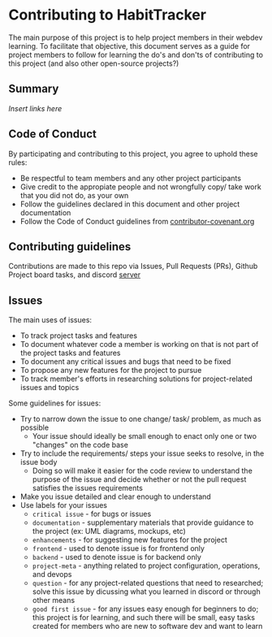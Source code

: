 # Contributing to HabitTracker

The main purpose of this project is to help project members in their webdev learning. To facilitate that objective, this document serves as a guide for project members to follow for learning the do's and don'ts of contributing to this project (and also other open-source projects?)

## Summary

*Insert links here*

## Code of Conduct

By participating and contributing to this project, you agree to uphold these rules:

- Be respectful to team members and any other project participants
- Give credit to the appropiate people and not wrongfully copy/ take work that you did not do, as your own
- Follow the guidelines declared in this document and other project documentation
- Follow the Code of Conduct guidelines from [contributor-covenant.org](https://www.contributor-covenant.org/version/1/4/code-of-conduct/)

## Contributing guidelines

Contributions are made to this repo via Issues, Pull Requests (PRs), Github Project board tasks, and discord [server](https://discord.gg/E4ADPxFYjg)

## Issues

The main uses of issues:

- To track project tasks and features
- To document whatever code a member is working on that is not part of the project tasks and features
- To document any critical issues and bugs that need to be fixed
- To propose any new features for the project to pursue
- To track member's efforts in researching solutions for project-related issues and topics

Some guidelines for issues:

- Try to narrow down the issue to one change/ task/ problem, as much as possible
  * Your issue should ideally be small enough to enact only one or two "changes" on the code base
- Try to include the requirements/ steps your issue seeks to resolve, in the issue body
  * Doing so will make it easier for the code review to understand the purpose of the issue and decide whether or not the pull request satisfies the issues requirements
- Make you issue detailed and clear enough to understand
- Use labels for your issues
  - `critical issue` - for bugs or issues
  - `documentation` - supplementary materials that provide guidance to the project (ex: UML diagrams, mockups, etc)
  - `enhancements` - for suggesting new features for the project
  - `frontend` - used to denote issue is for frontend only
  - `backend` - used to denote issue is for backend only
  - `project-meta` - anything related to project configuration, operations, and devops
  - `question` - for any project-related questions that need to researched; solve this issue by dicussing what you learned in discord or through other means
  - `good first issue` - for any issues easy enough for beginners to do; this project is for learning, and such there will be small, easy tasks created for members who are new to software dev and want to learn

